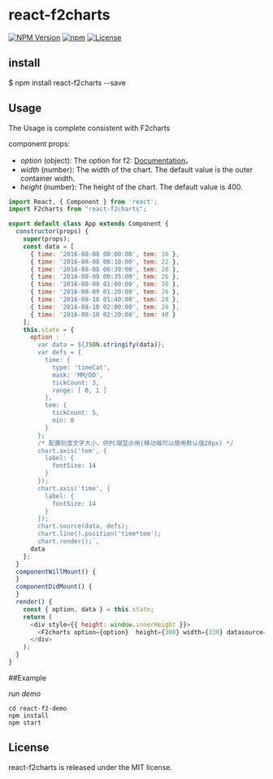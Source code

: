 # react-f2charts

[![NPM Version](https://img.shields.io/npm/v/react-f2charts.svg?style=flat)](https://www.npmjs.org/package/react-f2charts)
  [![npm](https://img.shields.io/npm/dm/react-f2charts.svg?style=flat)](https://www.npmjs.org/package/react-f2charts)
  [![License](http://img.shields.io/npm/l/react-f2charts.svg?style=flat)](https://raw.githubusercontent.com/becarchal/react-f2charts/master/LICENSE.md)
  
## install

$ npm install react-f2charts --save

## Usage

The Usage is complete consistent with F2charts

component props:

* *option* (object): The option for f2: [Documentation](https://antv.alipay.com/zh-cn/f2/3.x/index.html)。 
* *width* (number): The width of the chart. The default value is the outer container width. 
* *height* (number): The height of the chart. The default value is 400. 


```js
import React, { Component } from 'react';
import F2charts from "react-f2charts";

export default class App extends Component {
  constructor(props) {
    super(props);
    const data = [
      { time: '2016-08-08 00:00:00', tem: 10 },
      { time: '2016-08-08 00:10:00', tem: 22 },
      { time: '2016-08-08 00:30:00', tem: 20 },
      { time: '2016-08-09 00:35:00', tem: 26 },
      { time: '2016-08-09 01:00:00', tem: 20 },
      { time: '2016-08-09 01:20:00', tem: 26 },
      { time: '2016-08-10 01:40:00', tem: 28 },
      { time: '2016-08-10 02:00:00', tem: 20 },
      { time: '2016-08-10 02:20:00', tem: 40 }
    ];
    this.state = {
      option : `
        var data = ${JSON.stringify(data)};
        var defs = {
          time: {
            type: 'timeCat',
            mask: 'MM/DD',
            tickCount: 3,
            range: [ 0, 1 ]
          },
          tem: {
            tickCount: 5,
            min: 0
          }
        };
        /* 配置刻度文字大小，供PC端显示用(移动端可以使用默认值20px) */
        chart.axis('tem', {
          label: {
            fontSize: 14
          }
        });
        chart.axis('time', {
          label: {
            fontSize: 14
          }
        });
        chart.source(data, defs);
        chart.line().position('time*tem');
        chart.render();`,
      data
    };
  }
  componentWillMount() {
  }
  componentDidMount() {
  }
  render() {
    const { option, data } = this.state;
    return (
      <div style={{ height: window.innerHeight }}>
        <F2charts option={option}  height={300} width={330} datasource={data}/>
      </div>
    );
  }
}

```



##Example

*run demo*

```
cd react-f2-demo
npm install
npm start
```

## License

react-f2charts is released under the MIT license.

